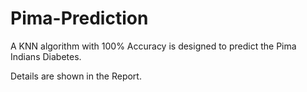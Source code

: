 # Pima-Prediction

A KNN algorithm with 100% Accuracy is designed to predict the Pima Indians Diabetes.

Details are shown in the Report.
